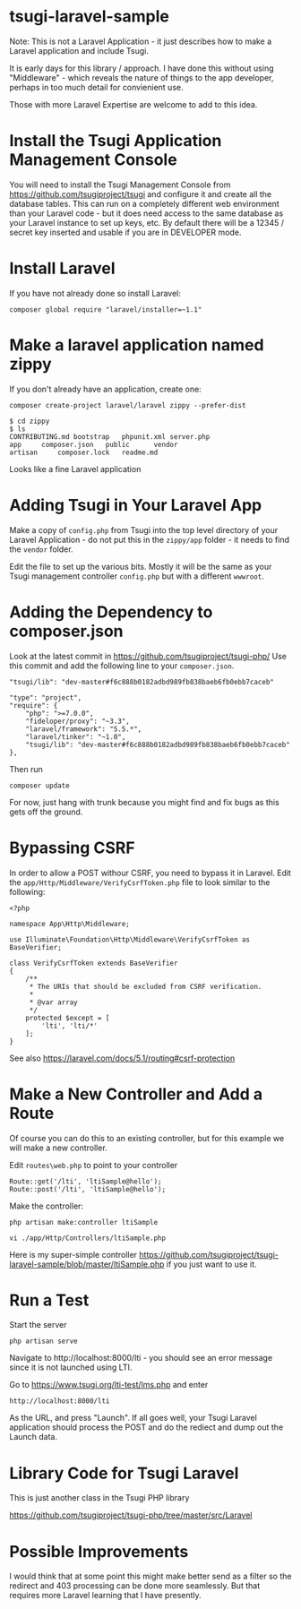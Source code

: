 # tsugi-laravel-sample

Note: This is not a Laravel Application - it just describes how to make
a Laravel application and include Tsugi.

It is early days for this library / approach.
I have done this without using "Middleware" - which reveals the
nature of things to the app developer,
perhaps in too much detail for convienient use.

Those with more Laravel Expertise are welcome to add to this idea.

# Install the Tsugi Application Management Console

You will need to install the Tsugi Management Console from https://github.com/tsugiproject/tsugi
and configure it and create all the database tables.  This can run on a completely different
web environment than your Laravel code - but it does need access to the same database as 
your Laravel instance to set up keys, etc.  By default there will be a 12345 / secret key 
inserted and usable if you are in DEVELOPER mode.

# Install Laravel

If you have not already done so install Laravel:

    composer global require "laravel/installer=~1.1"

# Make a laravel application named zippy

If you don't already have an application, create one:

    composer create-project laravel/laravel zippy --prefer-dist

    $ cd zippy
    $ ls
    CONTRIBUTING.md bootstrap   phpunit.xml server.php
    app     composer.json   public      vendor
    artisan     composer.lock   readme.md

Looks like a fine Laravel application

# Adding Tsugi in Your Laravel App

Make a copy of `config.php` from Tsugi into the top
level directory of your Laravel Application - do not
put this in the `zippy/app` folder - it needs to find
the `vendor` folder.

Edit the file to set up the various bits.  Mostly it will be
the same as your Tsugi management
controller `config.php` but with a different `wwwroot`.

# Adding the Dependency to composer.json

Look at the latest commit in https://github.com/tsugiproject/tsugi-php/
Use this commit and add the following line to your `composer.json`.

    "tsugi/lib": "dev-master#f6c888b0182adbd989fb838baeb6fb0ebb7caceb"

    "type": "project",
    "require": {
        "php": ">=7.0.0",
        "fideloper/proxy": "~3.3",
        "laravel/framework": "5.5.*",
        "laravel/tinker": "~1.0",
        "tsugi/lib": "dev-master#f6c888b0182adbd989fb838baeb6fb0ebb7caceb"
    },

Then run

    composer update

For now, just hang with trunk because you might find and fix bugs as this gets off the ground.

# Bypassing CSRF

In order to allow a POST withour CSRF, you need to bypass it in Laravel.  Edit
the `app/Http/Middleware/VerifyCsrfToken.php` file to look similar to the following:

    <?php

    namespace App\Http\Middleware;

    use Illuminate\Foundation\Http\Middleware\VerifyCsrfToken as BaseVerifier;

    class VerifyCsrfToken extends BaseVerifier
    {
        /**
         * The URIs that should be excluded from CSRF verification.
         *
         * @var array
         */
        protected $except = [
            'lti', 'lti/*'
        ];
    }

See also https://laravel.com/docs/5.1/routing#csrf-protection

# Make a New Controller and Add a Route

Of course you can do this to an existing controller, but for this example we will make a new controller.

Edit `routes\web.php` to point to your controller

    Route::get('/lti', 'ltiSample@hello');
    Route::post('/lti', 'ltiSample@hello');

Make the controller:

    php artisan make:controller ltiSample
    
    vi ./app/Http/Controllers/ltiSample.php
    
Here is my super-simple controller https://github.com/tsugiproject/tsugi-laravel-sample/blob/master/ltiSample.php
if you just want to use it.

# Run a Test

Start the server

    php artisan serve
    
Navigate to http://localhost:8000/lti - you should see an error message since it is not launched using LTI.

Go to https://www.tsugi.org/lti-test/lms.php and enter

    http://localhost:8000/lti

As the URL, and press "Launch".  If all goes well, your Tsugi Laravel application should process the POST
and do the rediect and dump out the Launch data.

# Library Code for Tsugi Laravel

This is just another class in the Tsugi PHP library

https://github.com/tsugiproject/tsugi-php/tree/master/src/Laravel

# Possible Improvements

I would think that at some point this might make better send as a filter so the 
redirect and 403 processing can be done more seamlessly.  But that requires
more Laravel learning that I have presently.



